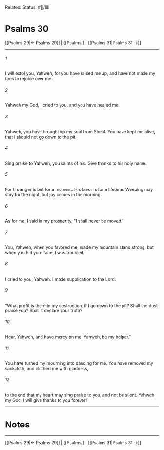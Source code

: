 Related:
Status: #📖/🟥
# Psalms 30

[[Psalms 29|← Psalms 29]] | [[Psalms]] | [[Psalms 31|Psalms 31 →]]
***



###### 1 
I will extol you, Yahweh, for you have raised me up, and have not made my foes to rejoice over me. 

###### 2 
Yahweh my God, I cried to you, and you have healed me. 

###### 3 
Yahweh, you have brought up my soul from Sheol. You have kept me alive, that I should not go down to the pit. 

###### 4 
Sing praise to Yahweh, you saints of his. Give thanks to his holy name. 

###### 5 
For his anger is but for a moment. His favor is for a lifetime. Weeping may stay for the night, but joy comes in the morning. 

###### 6 
As for me, I said in my prosperity, "I shall never be moved." 

###### 7 
You, Yahweh, when you favored me, made my mountain stand strong; but when you hid your face, I was troubled. 

###### 8 
I cried to you, Yahweh. I made supplication to the Lord: 

###### 9 
"What profit is there in my destruction, if I go down to the pit? Shall the dust praise you? Shall it declare your truth? 

###### 10 
Hear, Yahweh, and have mercy on me. Yahweh, be my helper." 

###### 11 
You have turned my mourning into dancing for me. You have removed my sackcloth, and clothed me with gladness, 

###### 12 
to the end that my heart may sing praise to you, and not be silent. Yahweh my God, I will give thanks to you forever!

---
# Notes


***
[[Psalms 29|← Psalms 29]] | [[Psalms]] | [[Psalms 31|Psalms 31 →]]
